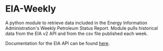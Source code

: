 # EIA-Weekly
A python module to retrieve data included in the Energy Information Administration's Weekly Petroleum Status Report. Module pulls historical data from the EIA v2 API and from the csv file published each week.

Documentation for the EIA API can be found <a href="https://www.eia.gov/opendata/index.php">here</a>.

